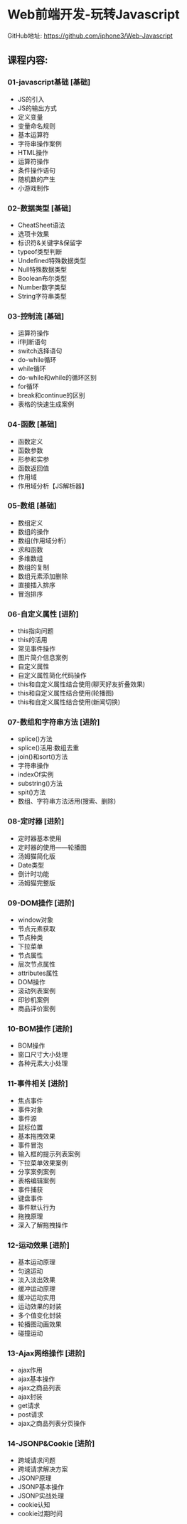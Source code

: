# Web前端开发-玩转Javascript
GitHub地址: https://github.com/iphone3/Web-Javascript


## 课程内容:
### 01-javascript基础 [基础]
- JS的引入
- JS的输出方式
- 定义变量
- 变量命名规则
- 基本运算符
- 字符串操作案例
- HTML操作
- 运算符操作
- 条件操作语句
- 随机数的产生
- 小游戏制作

### 02-数据类型 [基础]
- CheatSheet语法
- 选项卡效果
- 标识符&关键字&保留字
- typeof类型判断
- Undefined特殊数据类型
- Null特殊数据类型
- Boolean布尔类型
- Number数字类型
- String字符串类型

### 03-控制流 [基础]
- 运算符操作
- if判断语句
- switch选择语句
- do-while循环
- while循环
- do-while和while的循环区别
- for循环
- break和continue的区别
- 表格的快速生成案例

### 04-函数 [基础]
- 函数定义
- 函数参数
- 形参和实参
- 函数返回值
- 作用域
- 作用域分析【JS解析器】

### 05-数组 [基础]
- 数组定义 
- 数组的操作
- 数组(作用域分析)
- 求和函数
- 多维数组
- 数组的复制
- 数组元素添加删除
- 直接插入排序
- 冒泡排序

### 06-自定义属性 [进阶]
- this指向问题
- this的活用
- 常见事件操作
- 图片简介信息案例
- 自定义属性
- 自定义属性简化代码操作
- this和自定义属性结合使用(聊天好友折叠效果)
- this和自定义属性结合使用(轮播图)
- this和自定义属性结合使用(新闻切换)

### 07-数组和字符串方法 [进阶]
- splice()方法
- splice()活用:数组去重
- join()和sort()方法
- 字符串操作
- indexOf实例
- substring()方法
- spit()方法
- 数组、字符串方法活用(搜索、删除)

### 08-定时器 [进阶]
- 定时器基本使用
- 定时器的使用——轮播图
- 汤姆猫简化版
- Date类型
- 倒计时功能
- 汤姆猫完整版

### 09-DOM操作 [进阶]
- window对象
- 节点元素获取
- 节点种类
- 下拉菜单
- 节点属性
- 层次节点属性
- attributes属性
- DOM操作
- 滚动列表案例
- 印钞机案例
- 商品评价案例

### 10-BOM操作 [进阶]
- BOM操作
- 窗口尺寸大小处理
- 各种元素大小处理

### 11-事件相关 [进阶]
- 焦点事件
- 事件对象
- 事件源
- 鼠标位置
- 基本拖拽效果
- 事件冒泡
- 输入框的提示列表案例
- 下拉菜单效果案例
- 分享案例案例
- 表格编辑案例
- 事件捕获
- 键盘事件
- 事件默认行为
- 拖拽原理
- 深入了解拖拽操作

### 12-运动效果 [进阶]
- 基本运动原理
- 匀速运动
- 淡入淡出效果
- 缓冲运动原理
- 缓冲运动实用
- 运动效果的封装
- 多个值变化封装
- 轮播图动画效果
- 碰撞运动

### 13-Ajax网络操作 [进阶]
- ajax作用
- ajax基本操作
- ajax之商品列表
- ajax封装
- get请求
- post请求
- ajax之商品列表分页操作


### 14-JSONP&Cookie [进阶]
- 跨域请求问题
- 跨域请求解决方案
- JSONP原理
- JSONP基本操作
- JSONP实战处理
- cookie认知
- cookie过期时间
